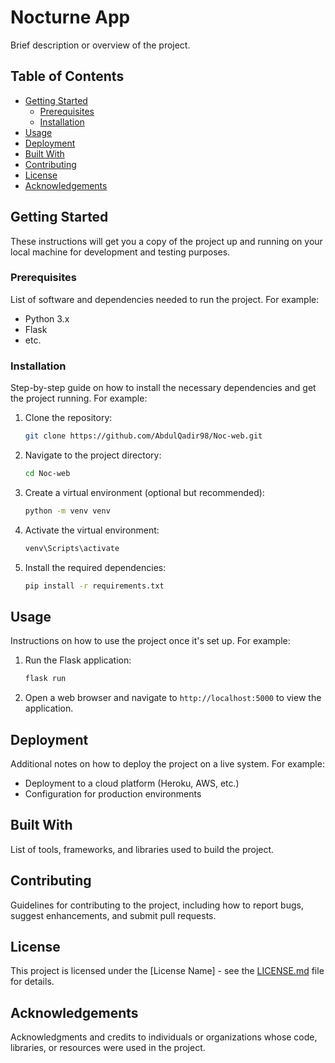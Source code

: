 # Nocturne App

Brief description or overview of the project.

## Table of Contents

- [Getting Started](#getting-started)
  - [Prerequisites](#prerequisites)
  - [Installation](#installation)
- [Usage](#usage)
- [Deployment](#deployment)
- [Built With](#built-with)
- [Contributing](#contributing)
- [License](#license)
- [Acknowledgements](#acknowledgements)

## Getting Started

These instructions will get you a copy of the project up and running on your local machine for development and testing purposes.

### Prerequisites

List of software and dependencies needed to run the project. For example:

- Python 3.x
- Flask
- etc.

### Installation

Step-by-step guide on how to install the necessary dependencies and get the project running. For example:

1. Clone the repository:
   ```sh
   git clone https://github.com/AbdulQadir98/Noc-web.git
   ```
2. Navigate to the project directory:
   ```sh
   cd Noc-web
   ```
3. Create a virtual environment (optional but recommended):
   ```sh
   python -m venv venv
   ```
4. Activate the virtual environment:
   ```sh
   venv\Scripts\activate
   ```
5. Install the required dependencies:
   ```sh
   pip install -r requirements.txt
   ```

## Usage

Instructions on how to use the project once it's set up. For example:

1. Run the Flask application:
   ```sh
   flask run
   ```
2. Open a web browser and navigate to `http://localhost:5000` to view the application.

## Deployment

Additional notes on how to deploy the project on a live system. For example:

- Deployment to a cloud platform (Heroku, AWS, etc.)
- Configuration for production environments

## Built With

List of tools, frameworks, and libraries used to build the project.

## Contributing

Guidelines for contributing to the project, including how to report bugs, suggest enhancements, and submit pull requests.

## License

This project is licensed under the [License Name] - see the [LICENSE.md](LICENSE.md) file for details.

## Acknowledgements

Acknowledgments and credits to individuals or organizations whose code, libraries, or resources were used in the project.
